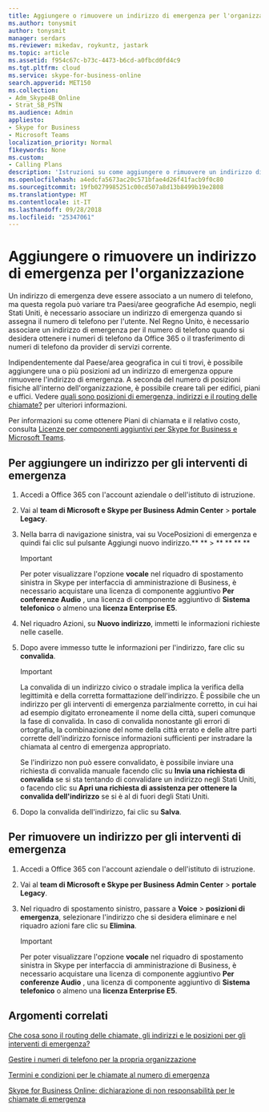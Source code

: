 ```yaml
---
title: Aggiungere o rimuovere un indirizzo di emergenza per l'organizzazione
ms.author: tonysmit
author: tonysmit
manager: serdars
ms.reviewer: mikedav, roykuntz, jastark
ms.topic: article
ms.assetid: f954c67c-b73c-4473-b6cd-a0fbcd0fd4c9
ms.tgt.pltfrm: cloud
ms.service: skype-for-business-online
search.appverid: MET150
ms.collection:
- Adm_Skype4B_Online
- Strat_SB_PSTN
ms.audience: Admin
appliesto:
- Skype for Business
- Microsoft Teams
localization_priority: Normal
f1keywords: None
ms.custom:
- Calling Plans
description: 'Istruzioni su come aggiungere o rimuovere un indirizzo di emergenza per il tuo account di Skype for Business. '
ms.openlocfilehash: a4edcfa5673ac20c571bfae4d26f41facb9f0c80
ms.sourcegitcommit: 19fb0279985251c00cd507a8d13b8499b19e2808
ms.translationtype: MT
ms.contentlocale: it-IT
ms.lasthandoff: 09/28/2018
ms.locfileid: "25347061"
---
```

# <a name="add-or-remove-an-emergency-address-for-your-organization"></a>Aggiungere o rimuovere un indirizzo di emergenza per l'organizzazione

Un indirizzo di emergenza deve essere associato a un numero di telefono, ma questa regola può variare tra Paesi/aree geografiche Ad esempio, negli Stati Uniti, è necessario associare un indirizzo di emergenza quando si assegna il numero di telefono per l'utente. Nel Regno Unito, è necessario associare un indirizzo di emergenza per il numero di telefono quando si desidera ottenere i numeri di telefono da Office 365 o il trasferimento di numeri di telefono da provider di servizi corrente.
  
Indipendentemente dal Paese/area geografica in cui ti trovi, è possibile aggiungere una o più posizioni ad un indirizzo di emergenza oppure rimuovere l'indirizzo di emergenza. A seconda del numero di posizioni fisiche all'interno dell'organizzazione, è possibile creare tali per edifici, piani e uffici. Vedere [quali sono posizioni di emergenza, indirizzi e il routing delle chiamate?](/microsoftteams/what-are-emergency-locations-addresses-and-call-routing) per ulteriori informazioni.
  
Per informazioni su come ottenere Piani di chiamata e il relativo costo, consulta [Licenze per componenti aggiuntivi per Skype for Business e Microsoft Teams](../skype-for-business-and-microsoft-teams-add-on-licensing/skype-for-business-and-microsoft-teams-add-on-licensing.md).
  
## <a name="to-add-an-emergency-address"></a>Per aggiungere un indirizzo per gli interventi di emergenza

1. Accedi a Office 365 con l'account aziendale o dell'istituto di istruzione.
    
2. Vai al **team di Microsoft e Skype per Business Admin Center** > **portale Legacy**.
    
3. Nella barra di navigazione sinistra, vai su VocePosizioni di emergenza e quindi fai clic sul pulsante Aggiungi nuovo indirizzo.** **  >  ** ** ** **
    
    > [!Important]
    > Per poter visualizzare l'opzione **vocale** nel riquadro di spostamento sinistra in Skype per interfaccia di amministrazione di Business, è necessario acquistare una licenza di componente aggiuntivo **Per conferenze Audio** , una licenza di componente aggiuntivo di **Sistema telefonico** o almeno una **licenza Enterprise E5**.
    
4. Nel riquadro Azioni, su **Nuovo indirizzo**, immetti le informazioni richieste nelle caselle.
    
5. Dopo avere immesso tutte le informazioni per l'indirizzo, fare clic su **convalida**.
    
    > [!IMPORTANT]
    > La convalida di un indirizzo civico o stradale implica la verifica della legittimità e della corretta formattazione dell'indirizzo. È possibile che un indirizzo per gli interventi di emergenza parzialmente corretto, in cui hai ad esempio digitato erroneamente il nome della città, superi comunque la fase di convalida. In caso di convalida nonostante gli errori di ortografia, la combinazione del nome della città errato e delle altre parti corrette dell'indirizzo fornisce informazioni sufficienti per instradare la chiamata al centro di emergenza appropriato. 
  
    Se l'indirizzo non può essere convalidato, è possibile inviare una richiesta di convalida manuale facendo clic su **Invia una richiesta di convalida** se si sta tentando di convalidare un indirizzo negli Stati Uniti, o facendo clic su **Apri una richiesta di assistenza per ottenere la convalida dell'indirizzo** se si è al di fuori degli Stati Uniti.
    
6. Dopo la convalida dell'indirizzo, fai clic su **Salva**.
    
## <a name="to-remove-an-emergency-address"></a>Per rimuovere un indirizzo per gli interventi di emergenza

1. Accedi a Office 365 con l'account aziendale o dell'istituto di istruzione.
    
2. Vai al **team di Microsoft e Skype per Business Admin Center** > **portale Legacy**.
    
3. Nel riquadro di spostamento sinistro, passare a **Voice** > **posizioni di emergenza**, selezionare l'indirizzo che si desidera eliminare e nel riquadro azioni fare clic su **Elimina**.
    
    > [!IMPORTANT]
    > Per poter visualizzare l'opzione **vocale** nel riquadro di spostamento sinistra in Skype per interfaccia di amministrazione di Business, è necessario acquistare una licenza di componente aggiuntivo **Per conferenze Audio** , una licenza di componente aggiuntivo di **Sistema telefonico** o almeno una **licenza Enterprise E5**.
    
## <a name="related-topics"></a>Argomenti correlati
[Che cosa sono il routing delle chiamate, gli indirizzi e le posizioni per gli interventi di emergenza?](/microsoftteams/what-are-emergency-locations-addresses-and-call-routing)

[Gestire i numeri di telefono per la propria organizzazione](/microsoftteams/manage-phone-numbers-for-your-organization)

[Termini e condizioni per le chiamate al numero di emergenza](/microsoftteams/emergency-calling-terms-and-conditions)

[Skype for Business Online: dichiarazione di non responsabilità per le chiamate di emergenza](https://github.com/MicrosoftDocs/OfficeDocs-SkypeForBusiness/blob/live/Teams/downloads/emergency-calling/emergency-calling-label-(en-us)-(v.1.0).zip?raw=true)

  
 